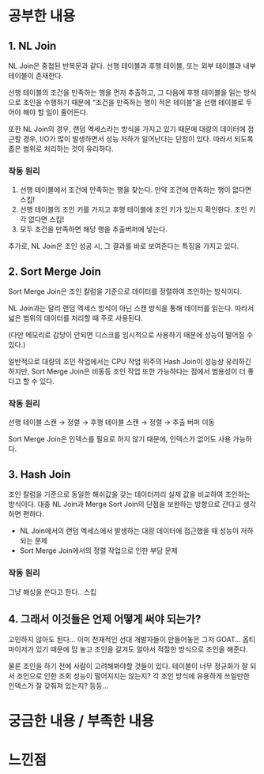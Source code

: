 # 공부한 내용

## 1. NL Join

NL Join은 중첩된 반복문과 같다. 선행 테이블과 후행 테이블, 또는 외부 테이블과 내부 테이블이 존재한다.

선행 테이블의 조건을 만족하는 행을 먼저 추출하고, 그 다음에 후행 테이블을 읽는 방식으로 조인을 수행하기 때문에 “조건을 만족하는 행이 적은 테이블”을 선행 테이블로 두어야 해야 할 일이 줄어든다.

또한 NL Join의 경우, 랜덤 엑세스라는 방식을 가지고 있기 때문에 대량의 데이터에 접근할 경우, I/O가 많이 발생하면서 성능 저하가 일어난다는 단점이 있다. 따라서 되도록 좁은 범위로 처리하는 것이 유리하다.

### 작동 원리

1. 선행 테이블에서 조건에 만족하는 행을 찾는다. 만약 조건에 만족하는 행이 없다면 스킵!
2. 선행 테이블의 조인 키를 가지고 후행 테이블에 조인 키가 있는지 확인한다. 조인 키각 없다면 스킵!
3. 모두 조건을 만족하면 해당 행을 추출버퍼에 넣는다.

추가로, NL Join은 조인 성공 시, 그 결과를 바로 보여준다는 특징을 가지고 있다.

## 2. Sort Merge Join

Sort Merge Join은 조인 칼럼을 기준으로 데이터를 정렬하여 조인하는 방식이다.

NL Join과는 달리 랜덤 엑세스 방식이 아닌 스캔 방식을 통해 데이터를 읽는다. 따라서 넓은 범위의 데이터를 처리할 때 주로 사용된다.

(다만 메모리로 감당이 안되면 디스크를 임시적으로 사용하기 때문에 성능이 떨어질 수 있다.)

일반적으로 대량의 조인 작업에서는 CPU 작업 위주의 Hash Join이 성능상 유리하긴 하지만, Sort Merge Join은 비동등 조인 작업 또한 가능하다는 점에서 범용성이 더 좋다고 할 수 있다.

### 작동 원리

선행 테이블 스캔 → 정렬 → 후행 테이블 스캔 → 정렬 → 추출 버퍼 이동

Sort Merge Join은 인덱스를 필요로 하지 않기 때문에, 인덱스가 없어도 사용 가능하다.

## 3. Hash Join

조인 칼럼을 기준으로 동일한 해쉬값을 갖는 데이터끼리 실제 값을 비교하여 조인하는 방식이다. 대충 NL Join과 Merge Sort Join의 단점을 보완하는 방향으로 간다고 생각하면 편하다.

- NL Join에서의 랜덤 엑세스에서 발생하는 대량 데이터에 접근했을 때 성능이 저하되는 문제
- Sort Merge Join에서의 정렬 작업으로 인한 부담 문제

### 작동 원리

그냥 해싱을 쓴다고 한다.. 스킵

## 4. 그래서 이것들은 언제 어떻게 써야 되는가?

고민하지 않아도 된다… 이미 천재적인 선대 개발자들이 만들어놓은 그저 GOAT… 옵티마이저가 있기 때문에 맘 놓고 조인을 갈겨도 알아서 적절한 방식으로 조인을 해준다.

물론 조인을 하기 전에 사람이 고려해봐야할 것들이 있다. 테이블이 너무 정규화가 잘 되서 조인으로 인한 조회 성능이 떨어지지는 않는지? 각 조인 방식에 유용하게 쓰일만한 인덱스가 잘 갖춰져 있는지? 등등…

# 궁금한 내용 / 부족한 내용


# 느낀점
